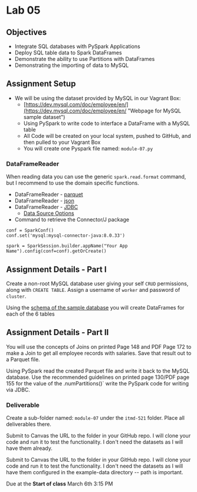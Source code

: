 # Lab 05

## Objectives

- Integrate SQL databases with PySpark Applications
- Deploy SQL table data to Spark DataFrames
- Demonstrate the ability to use Partitions with DataFrames
- Demonstrating the importing of data to MySQL

## Assignment Setup

- We will be using the dataset provided by MySQL in our Vagrant Box:
  - [https://dev.mysql.com/doc/employee/en/](https://dev.mysql.com/doc/employee/en/ "Webpage for MySQL sample dataset")
  - Using PySpark to write code to interface a DataFrame with a MySQL table
  - All Code will be created on your local system, pushed to GitHub, and then pulled to your Vagrant Box
  - You will create one Pyspark file named: `module-07.py`
 
### DataFrameReader

When reading data you can use the generic `spark.read.format` command, but I recommend to use the domain specific functions.

* DataFrameReader - [parquet](https://spark.apache.org/docs/3.2.0/api/python/reference/api/pyspark.sql.DataFrameReader.parquet.html "webpage for pyspark api parquet")
* DataFrameReader - [json](https://spark.apache.org/docs/3.2.0/api/python/reference/api/pyspark.sql.DataFrameReader.json.html "webpage for pyspark api json")
* DataFrameReader - [JDBC](https://spark.apache.org/docs/latest/api/python/reference/pyspark.sql/api/pyspark.sql.DataFrameReader.jdbc.html "Webpage for pyspark API JDBC")
  * [Data Source Options](https://spark.apache.org/docs/latest/sql-data-sources-jdbc.html#data-source-option "webpage for Pyspark API JDBC dataframe reader data source options")
* Command to retrieve the Connector/J package

``` 
conf = SparkConf()
conf.set('mysql:mysql-connector-java:8.0.33')

spark = SparkSession.builder.appName("Your App Name").config(conf=conf).getOrCreate()
```

## Assignment Details - Part I

Create a non-root MySQL database user giving your self `CRUD` permissions, along with `CREATE TABLE`. Assign a username of `worker` and password of `cluster`. 

Using the [schema of the sample database](https://dev.mysql.com/doc/employee/en/sakila-structure.html "webpage with MySQL sample database schema") you will create DataFrames for each of the 6 tables 

## Assignment Details - Part II

You will use the concepts of Joins on printed Page 148 and PDF Page 172 to make a Join to get all employee records with salaries. Save that result out to a Parquet file. 

Using PySpark read the created Parquet file and write it back to the MySQL database. Use the recommended guidelines on printed page 130/PDF page 155 for the value of the .numPartitions()` write the PySpark code for writing via JDBC. 

### Deliverable

Create a sub-folder named: `module-07` under the `itmd-521` folder. Place all deliverables there.

Submit to Canvas the URL to the folder in your GitHub repo. I will clone your code and run it to test the functionality. I don't need the datasets as I will have them already.

Submit to Canvas the URL to the folder in your GitHub repo. I will clone your code and run it to test the functionality. I don't need the datasets as I will have them configured in the example-data directory -- path is important.

Due at the **Start of class** March 6th 3:15 PM

